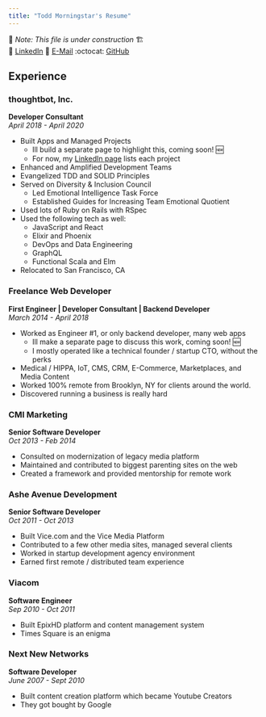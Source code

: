 ```yaml
---
title: "Todd Morningstar's Resume"
---
```


📝 _Note: This file is under construction_ 🏗  
🤝 [LinkedIn](https://www.linkedin.com/in/toddmorningstar/)
📧 [E-Mail](mailto:techarchist@gmail.com)
:octocat: [GitHub](https://github.com/stratigos)

## Experience

### thoughtbot, Inc.
**Developer Consultant**  
_April 2018 - April 2020_
* Built Apps and Managed Projects
  * Ill build a separate page to highlight this, coming soon! 🆕
  * For now, my [LinkedIn page](https://www.linkedin.com/in/toddmorningstar/) lists each project
* Enhanced and Amplified Development Teams
* Evangelized TDD and SOLID Principles
* Served on Diversity & Inclusion Council
  * Led Emotional Intelligence Task Force
  * Established Guides for Increasing Team Emotional Quotient
* Used lots of Ruby on Rails with RSpec
* Used the following tech as well:
  * JavaScript and React
  * Elixir and Phoenix
  * DevOps and Data Engineering
  * GraphQL
  * Functional Scala and Elm
* Relocated to San Francisco, CA

### Freelance Web Developer
**First Engineer | Developer Consultant | Backend Developer**  
_March 2014 - April 2018_
* Worked as Engineer #1, or only backend developer, many web apps
  * Ill make a separate page to discuss this work, coming soon! 🆕
  * I mostly operated like a technical founder / startup CTO, without the perks
* Medical / HIPPA, IoT, CMS, CRM, E-Commerce, Marketplaces, and Media Content
* Worked 100% remote from Brooklyn, NY for clients around the world.
* Discovered running a business is really hard

### CMI Marketing
**Senior Software Developer**  
_Oct 2013 - Feb 2014_
* Consulted on modernization of legacy media platform
* Maintained and contributed to biggest parenting sites on the web
* Created a framework and provided mentorship for remote work

### Ashe Avenue Development
**Senior Software Developer**  
_Oct 2011 - Oct 2013_
* Built Vice.com and the Vice Media Platform
* Contributed to a few other media sites, managed several clients
* Worked in startup development agency environment
* Earned first remote / distributed team experience

### Viacom
**Software Engineer**  
_Sep 2010 - Oct 2011_
* Built EpixHD platform and content management system
* Times Square is an enigma

### Next New Networks
**Software Developer**  
_June 2007 - Sept 2010_
* Built content creation platform which became Youtube Creators
* They got bought by Google
